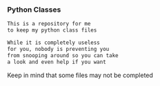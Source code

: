### Python Classes

```markdown
This is a repository for me
to keep my python class files

While it is completely useless
for you, nobody is preventing you
from snooping around so you can take
a look and even help if you want

```

Keep in mind that some files may not be completed
